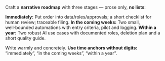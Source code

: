 Craft a **narrative roadmap** with three stages — prose only, **no lists**:

**Immediately:** Put order into data/roles/approvals; a short checklist for human review; traceable filing.
**In the coming weeks:** Two small, well‑bounded automations with entry criteria, pilot and logging.
**Within a year:** Two robust AI use cases with documented roles, deletion plan and a short quality guide.

Write warmly and concretely. **Use time anchors without digits:** “immediately”, “in the coming weeks”, “within a year”.
